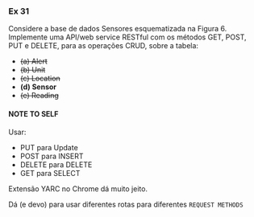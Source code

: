 ### Ex 31
Considere a base de dados Sensores esquematizada na Figura 6. Implemente uma API/web service RESTful com os métodos GET, POST, PUT e DELETE, para as operações CRUD, sobre a tabela:

 - ~~(a) Alert~~
 - ~~(b) Unit~~
 - ~~(c) Location~~
 - **(d) Sensor**
 - ~~(e) Reading~~


#### NOTE TO SELF

Usar:

 - PUT para Update
 - POST para INSERT
 - DELETE para DELETE
 - GET para SELECT

Extensão YARC no Chrome dá muito jeito.

Dá (e devo) para usar diferentes rotas para diferentes `REQUEST METHODS`
